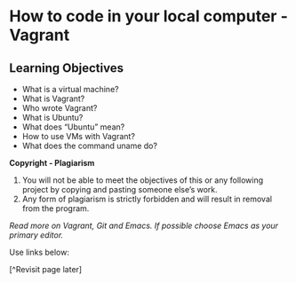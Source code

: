 # How to code in your local computer - Vagrant
## Learning Objectives
* What is a virtual machine?
* What is Vagrant?
* Who wrote Vagrant?
* What is Ubuntu?
* What does “Ubuntu” mean?
* How to use VMs with Vagrant?
* What does the command uname do?

**Copyright - Plagiarism**
1. You will not be able to meet the objectives of this or any following project by copying and pasting someone else’s work.
2. Any form of plagiarism is strictly forbidden and will result in removal from the program.


*Read more on Vagrant, Git and Emacs. If possible choose Emacs as your primary editor.*

Use links below:
 
[1]:https://www.gnu.org/software/emacs/tour/

[2]:https://learngitbranching.js.org/



[^Revisit page later]


